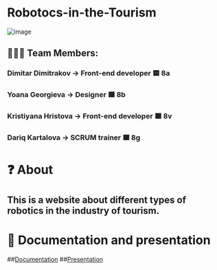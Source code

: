 # Robotocs-in-the-Tourism
![image](https://github.com/DYkartalova22/robotocs-in-the-tourism/assets/132449223/095d5b4d-f81e-4c16-b8ea-52001a976ba1)
## 👨🏻‍💻 Team Members:
### Dimitar Dimitrakov -> Front-end developer 🟨 8a
### Yoana Georgieva -> Designer 🟥 8b
### Kristiyana Hristova -> Front-end developer 🟩 8v
### Dariq Kartalova -> SCRUM trainer 🟦 8g
# ❓ About
## This is a website about different types of robotics in the industry of tourism.
# 📰 Documentation and presentation
##[Documentation](https://github.com/DYkartalova22/robotocs-in-the-tourism/files/11654976/Documentation.docx)
##[Presentation](https://github.com/DYkartalova22/robotocs-in-the-tourism/files/11657059/Presentation.pptx)
